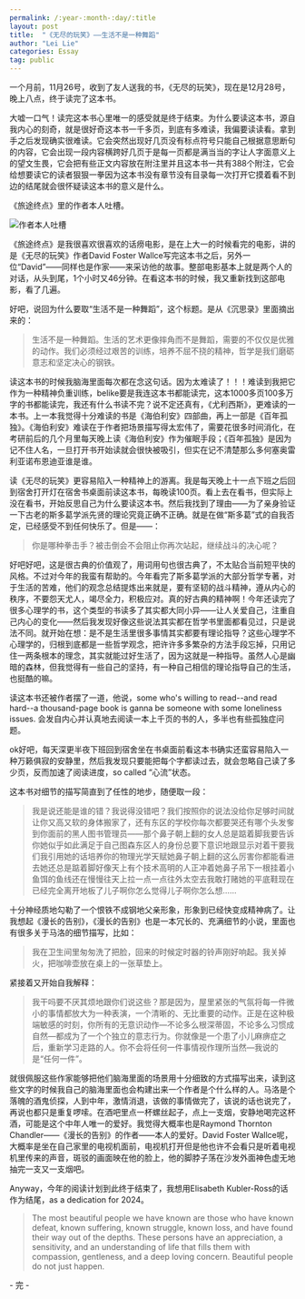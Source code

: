 ```yaml
---
permalink: /:year-:month-:day/:title
layout: post
title:  "《无尽的玩笑》——生活不是一种舞蹈"
author: "Lei Lie"
categories: Essay
tag: public
---
```


一个月前，11月26号，收到了友人送我的书，《无尽的玩笑》，现在是12月28号，晚上八点，终于读完了这本书。

大嘘一口气！读完这本书心里唯一的感受就是终于结束。为什么要读这本书，源自我内心的刻奇，就是很好奇这本书一千多页，到底有多难读，我偏要读读看。拿到手之后发现确实很难读。它会突然出现好几页没有标点符号只能自己根据意思断句的内容，它会出现一段内容横跨好几页于是每一页都是满当当的字让人字面意义上的望文生畏，它会把有些正文内容放在附注里并且这本书一共有388个附注，它会给想要读它的读者狠狠一拳因为这本书没有章节没有目录每一次打开它摸着看不到边的结尾就会很怀疑读这本书的意义是什么。

《旅途终点》里的作者本人吐槽。

![作者本人吐槽](./../images/img-2024-12-28/img1.png)

《旅途终点》是我很喜欢很喜欢的话痨电影，是在上大一的时候看完的电影，讲的是《无尽的玩笑》作者David Foster Wallce写完这本书之后，另外一位“David”——同样也是作家——来采访他的故事。整部电影基本上就是两个人的对话，从头到尾，1个小时又46分钟。在看这本书的时候，我又重新找到这部电影，看了几遍。

好吧，说回为什么要取“生活不是一种舞蹈”，这个标题。是从《沉思录》里面摘出来的：

> 生活不是一种舞蹈。生活的艺术更像摔角而不是舞蹈，需要的不仅仅是优雅的动作。我们必须经过艰苦的训练，培养不屈不挠的精神，哲学是我们磨砺意志和坚定决心的钢铁。 

读这本书的时候我脑海里面每次都在念这句话。因为太难读了！！！难读到我把它作为一种精神负重训练，belike要是我连这本书都能读完，这本1000多页100多万字的书都能读完，我还有什么书读不完？说不定还真有，《尤利西斯》，更难读的一本书。上一本我觉得十分难读的书是《海伯利安》四部曲，再上一部是《百年孤独》。《海伯利安》难读在于作者把场景描写得太宏伟了，需要花很多时间消化，在考研前后的几个月里每天晚上读《海伯利安》作为催眠手段；《百年孤独》是因为记不住人名，一旦打开书开始读就会很快被吸引，但实在记不清楚那么多何塞奥雷利亚诺布恩迪亚谁是谁。

读《无尽的玩笑》更容易陷入一种精神上的游离。我是每天晚上十一点下班之后回到宿舍打开灯在宿舍书桌面前读这本书，每晚读100页。看上去在看书，但实际上没在看书，开始反思自己为什么要读这本书。然后我找到了理由——为了亲身验证一下古老的斯多葛学派先贤的理论究竟正确不正确。就是在做“斯多葛”式的自我否定，已经感受不到任何快乐了。但是——：

> 你是哪种拳击手？被击倒会不会阻止你再次站起，继续战斗的决心呢？

好吧好吧，这是很古典的价值观了，用词用句也很古典了，不太贴合当前短平快的风格。不过对今年的我蛮有帮助的。今年看完了斯多葛学派的大部分哲学专著，对于生活的苦难，他们的观念总结提炼出来就是，要有坚韧的战斗精神，遵从内心的秩序，不要怨天尤人，竭尽全力，积极应对。真的好古典的精神啊！今年还读完了很多心理学的书，这个类型的书读多了其实都大同小异——让人关爱自己，注重自己内心的变化——然后我发现好像这些说法其实都在哲学书里面都看见过，只是说法不同。就开始在想：是不是生活里很多事情其实都要有理论指导？这些心理学不心理学的，归根到底都是一些哲学观念，把许许多多繁杂的方法手段忘掉，只用记住一两条根本的理念，其实就能过好生活了，因为这就是一种指导。虽然人心是幽暗的森林，但我觉得有一些自己的坚持，有一种自己相信的理论指导自己的生活，也挺酷的嘛。

读这本书还被作者摆了一道，他说，some who's willing to read--and read hard--a thousand-page book is ganna be someone with some loneliness issues. 会发自内心并认真地去阅读一本上千页的书的人，多半也有些孤独症问题。

ok好吧，每天深更半夜下班回到宿舍坐在书桌面前看这本书确实还蛮容易陷入一种万籁俱寂的安静里，然后我发现只要能把每个字都读过去，就会忽略自己读了多少页，反而加速了阅读进度，so called “心流”状态。

这本书对细节的描写简直到了任性的地步，随便取一段：

> 我是说还能是谁的错？我说得没错吧？我们按照你的说法没给你足够时间就让你又高又软的身体搬家了，还有东区的学校你每次都要哭还有哪个头发奓到你面前的黑人图书管理员——那个鼻子朝上翻的女人总是踮着脚我要告诉你她似乎如此满足于自己图森东区人的身份总要下意识地跟显示对着干要我们我引用她的话培养你的物理光学天赋她鼻子朝上翻的这么厉害你都能看进去她还总是踮着脚好像天上有个技术高明的人正冲着她鼻子吊下一根挂着小鱼饵的鱼线还在慢慢往天上拉一点一点往外太空去我敢打赌她的平底鞋现在已经完全离开地板了儿子啊你怎么觉得儿子啊你怎么想……

十分神经质地勾勒了一个恨铁不成钢地父亲形象，形象到已经快变成精神病了。让我想起《漫长的告别》，《漫长的告别》也是一本冗长的、充满细节的小说，里面也有很多关于马洛的细节描写，比如：

> 我在卫生间里匆匆洗了把脸，回来的时候定时器的铃声刚好响起。我关掉火，把咖啡壶放在桌上的一张草垫上。

紧接着又开始自我解释：

> 我干吗要不厌其烦地跟你们说这些？那是因为，屋里紧张的气氛将每一件微小的事情都放大为一种表演，一个清晰的、无比重要的动作。正是在这种极端敏感的时刻，你所有的无意识动作—不论多么根深蒂固，不论多么习惯成自然—都成为了一个个独立的意志行为。你就像是一个患了小儿麻痹症之后，重新学习走路的人。你不会将任何一件事情视作理所当然—我说的是“任何一件”​。

就很佩服这些作家能够把他们脑海里面的场景用十分细致的方式描写出来，读到这些文字的时候我自己的脑海里面也会构建出来一个作者是个什么样的人。马洛是个落魄的酒鬼侦探，人到中年，激情消退，该做的事情做完了，该说的话也说完了，再说也都只是重复啰嗦。在酒吧里点一杯螺丝起子，点上一支烟，安静地喝完这杯酒，可能是这个中年人唯一的爱好。我觉得大概率也是Raymond Thornton Chandler——《漫长的告别》的作者——本人的爱好。David Foster Wallce呢，大概率是坐在自己家里的电视机面前，电视机打开但是他也许不会看只是听着电视机里传来的声音，斑驳的画面映在他的脸上，他的脚脖子荡在沙发外面神色虚无地抽完一支又一支烟吧。

Anyway，今年的阅读计划到此终于结束了，我想用Elisabeth Kubler-Ross的话作为结尾，as a dedication for 2024。

> The most beautiful people we have known are those who have known defeat, known suffering, known struggle, known loss, and have found their way out of the depths. These persons have an appreciation, a sensitivity, and an understanding of life that fills them with compassion, gentleness, and a deep loving concern. Beautiful people do not just happen.

\- 完 - 